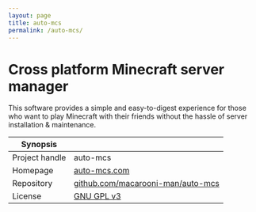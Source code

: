 ```yaml
---
layout: page
title: auto-mcs
permalink: /auto-mcs/
---
```


# Cross platform Minecraft server manager

This software provides a simple and easy-to-digest experience for those who want to play Minecraft with their friends without the hassle of server installation & maintenance.

| Synopsis         |  |
|------------------|--|
| Project handle   | auto-mcs |
| Homepage         | [auto-mcs.com](https://auto-mcs.com) |
| Repository       | [github.com/macarooni-man/auto-mcs](https://github.com/macarooni-man/auto-mcs) |
| License          | [GNU GPL v3](https://www.gnu.org/licenses/old-licenses/gpl-3.0.html) |
